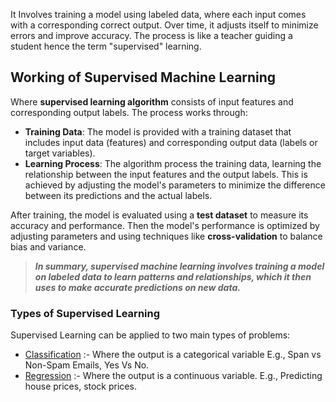 It Involves training a model using labeled data, where each input comes with a corresponding correct output. Over time, it adjusts itself to minimize errors and improve accuracy. The process is like a teacher guiding a student hence the term "supervised" learning. 

## Working of Supervised Machine Learning
Where **supervised learning algorithm** consists of input features and corresponding output labels. The process works through:
- **Training Data**: The model is provided with a training dataset that includes input data (features) and corresponding output data (labels or target variables).
- **Learning Process**: The algorithm process the training data, learning the relationship between the input features and the output labels. This is achieved by adjusting the model's parameters to minimize the difference between its predictions and the actual labels.

After training, the model is evaluated using a **test dataset** to measure its accuracy and performance. Then the model's performance is optimized by adjusting parameters and using techniques like **cross-validation** to balance bias and variance. 

> ***In summary, supervised machine learning involves training a model on labeled data to learn patterns and relationships, which it then uses to make accurate predictions on new data.***
### Types of Supervised Learning 
Supervised Learning can be applied to two main types of problems:
- [Classification](Classification/Classification.md) :- Where the output is a categorical variable
  E.g., Span vs Non-Spam Emails, Yes Vs No.
 - [Regression](Regression/Regression.md) :- Where the output is a continuous variable.
   E.g., Predicting house prices, stock prices. 
  
